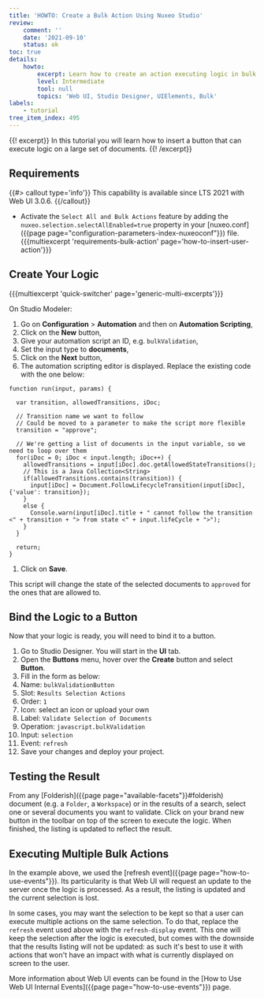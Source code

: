 ```yaml
---
title: 'HOWTO: Create a Bulk Action Using Nuxeo Studio'
review:
    comment: ''
    date: '2021-09-10'
    status: ok
toc: true
details:
    howto:
        excerpt: Learn how to create an action executing logic in bulk using Nuxeo Studio Designer
        level: Intermediate
        tool: null
        topics: 'Web UI, Studio Designer, UIElements, Bulk'
labels:
    - tutorial
tree_item_index: 495
---
```


{{! excerpt}}
In this tutorial you will learn how to insert a button that can execute logic on a large set of documents.
{{! /excerpt}}

## Requirements

{{#> callout type='info'}}
This capability is available since LTS 2021 with Web UI 3.0.6.
{{/callout}}

- Activate the `Select All and Bulk Actions` feature by adding the `nuxeo.selection.selectAllEnabled=true` property in your [nuxeo.conf]({{page page="configuration-parameters-index-nuxeoconf"}}) file.
{{{multiexcerpt 'requirements-bulk-action' page='how-to-insert-user-action'}}}

## Create Your Logic

{{{multiexcerpt 'quick-switcher' page='generic-multi-excerpts'}}}

On Studio Modeler:
1. Go on **Configuration** > **Automation** and then on **Automation Scripting**,
1. Click on the **New** button,
1. Give your automation script an ID, e.g. `bulkValidation`,
1. Set the input type to **documents**,
1. Click on the **Next** button,
1. The automation scripting editor is displayed. Replace the existing code with the one below:
```
function run(input, params) {

  var transition, allowedTransitions, iDoc;

  // Transition name we want to follow  
  // Could be moved to a parameter to make the script more flexible
  transition = "approve";

  // We're getting a list of documents in the input variable, so we need to loop over them
  for(iDoc = 0; iDoc < input.length; iDoc++) {
  	allowedTransitions = input[iDoc].doc.getAllowedStateTransitions();
    // This is a Java Collection<String>
    if(allowedTransitions.contains(transition)) {
      input[iDoc] = Document.FollowLifecycleTransition(input[iDoc], {'value': transition});
    }
    else {
      Console.warn(input[iDoc].title + " cannot follow the transition <" + transition + "> from state <" + input.lifeCycle + ">");
    }
  }

  return;
}
```
1. Click on **Save**.

This script will change the state of the selected documents to `approved` for the ones that are allowed to.

## Bind the Logic to a Button

Now that your logic is ready, you will need to bind it to a button.

1. Go to Studio Designer. You will start in the **UI** tab.
1. Open the **Buttons** menu, hover over the **Create** button and select **Button**.
1. Fill in the form as below:
  1. Name: `bulkValidationButton`
  1. Slot: `Results Selection Actions`
  1. Order: `1`
  1. Icon: select an icon or upload your own
  1. Label: `Validate Selection of Documents`
  1. Operation: `javascript.bulkValidation`
  1. Input: `selection`
  1. Event: `refresh`
1. Save your changes and deploy your project.

## Testing the Result

From any [Folderish]({{page page="available-facets"}}#folderish) document (e.g. a `Folder`, a `Workspace`) or in the results of a search, select one or several documents you want to validate. Click on your brand new button in the toolbar on top of the screen to execute the logic. When finished, the listing is updated to reflect the result.

## Executing Multiple Bulk Actions

In the example above, we used the [refresh event]({{page page="how-to-use-events"}}). Its particularity is that Web UI will request an update to the server once the logic is processed. As a result, the listing is updated and the current selection is lost.

In some cases, you may want the selection to be kept so that a user can execute multiple actions on the same selection. To do that, replace the `refresh` event used above with the `refresh-display` event. This one will keep the selection after the logic is executed, but comes with the downside that the results listing will not be updated: as such it's best to use it with actions that won't have an impact with what is currently displayed on screen to the user.

More information about Web UI events can be found in the [How to Use Web UI Internal Events]({{page page="how-to-use-events"}}) page.
